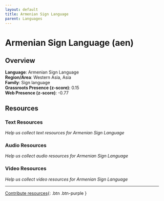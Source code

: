 ```yaml
---
layout: default
title: Armenian Sign Language
parent: Languages
---
```


# Armenian Sign Language (aen)

## Overview

**Language**: Armenian Sign Language  
**Region/Area**: Western Asia, Asia  
**Family**: Sign language  
**Grassroots Presence (z-score)**: 0.15  
**Web Presence (z-score)**: -0.77  

## Resources

### Text Resources
*Help us collect text resources for Armenian Sign Language*

### Audio Resources
*Help us collect audio resources for Armenian Sign Language*

### Video Resources
*Help us collect video resources for Armenian Sign Language*

---

[Contribute resources](https://forms.office.com/e/1SfLJx3u1r){: .btn .btn-purple }
